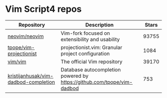 # Vim Script4 repos

| Repository                                                                                      | Description                                                              | Stars |
| ----------------------------------------------------------------------------------------------- | ------------------------------------------------------------------------ | ----- |
| [neovim/neovim](https://github.com/neovim/neovim)                                               | Vim-fork focused on extensibility and usability                          | 93755 |
| [tpope/vim-projectionist](https://github.com/tpope/vim-projectionist)                           | projectionist.vim: Granular project configuration                        | 1084  |
| [vim/vim](https://github.com/vim/vim)                                                           | The official Vim repository                                              | 39170 |
| [kristijanhusak/vim-dadbod-completion](https://github.com/kristijanhusak/vim-dadbod-completion) | Database autocompletion powered by <https://github.com/tpope/vim-dadbod> | 753   |
